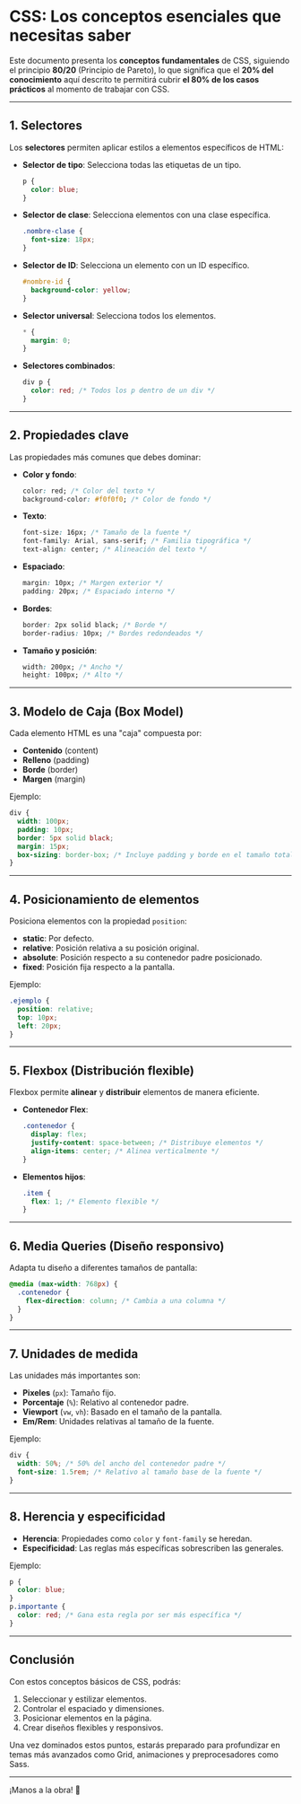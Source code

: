 # CSS: Los conceptos esenciales que necesitas saber

Este documento presenta los **conceptos fundamentales** de CSS, siguiendo el principio **80/20** (Principio de Pareto), lo que significa que el **20% del conocimiento** aquí descrito te permitirá cubrir **el 80% de los casos prácticos** al momento de trabajar con CSS.

---

## 1. Selectores
Los **selectores** permiten aplicar estilos a elementos específicos de HTML:

- **Selector de tipo**: Selecciona todas las etiquetas de un tipo.
  ```css
  p {
    color: blue;
  }
  ```
- **Selector de clase**: Selecciona elementos con una clase específica.
  ```css
  .nombre-clase {
    font-size: 18px;
  }
  ```
- **Selector de ID**: Selecciona un elemento con un ID específico.
  ```css
  #nombre-id {
    background-color: yellow;
  }
  ```
- **Selector universal**: Selecciona todos los elementos.
  ```css
  * {
    margin: 0;
  }
  ```
- **Selectores combinados**:
  ```css
  div p {
    color: red; /* Todos los p dentro de un div */
  }
  ```

---

## 2. Propiedades clave
Las propiedades más comunes que debes dominar:

- **Color y fondo**:
  ```css
  color: red; /* Color del texto */
  background-color: #f0f0f0; /* Color de fondo */
  ```
- **Texto**:
  ```css
  font-size: 16px; /* Tamaño de la fuente */
  font-family: Arial, sans-serif; /* Familia tipográfica */
  text-align: center; /* Alineación del texto */
  ```
- **Espaciado**:
  ```css
  margin: 10px; /* Margen exterior */
  padding: 20px; /* Espaciado interno */
  ```
- **Bordes**:
  ```css
  border: 2px solid black; /* Borde */
  border-radius: 10px; /* Bordes redondeados */
  ```
- **Tamaño y posición**:
  ```css
  width: 200px; /* Ancho */
  height: 100px; /* Alto */
  ```

---

## 3. Modelo de Caja (Box Model)
Cada elemento HTML es una "caja" compuesta por:

- **Contenido** (content)
- **Relleno** (padding)
- **Borde** (border)
- **Margen** (margin)

Ejemplo:
```css
div {
  width: 100px;
  padding: 10px;
  border: 5px solid black;
  margin: 15px;
  box-sizing: border-box; /* Incluye padding y borde en el tamaño total */
}
```

---

## 4. Posicionamiento de elementos
Posiciona elementos con la propiedad `position`:

- **static**: Por defecto.
- **relative**: Posición relativa a su posición original.
- **absolute**: Posición respecto a su contenedor padre posicionado.
- **fixed**: Posición fija respecto a la pantalla.

Ejemplo:
```css
.ejemplo {
  position: relative;
  top: 10px;
  left: 20px;
}
```

---

## 5. Flexbox (Distribución flexible)
Flexbox permite **alinear** y **distribuir** elementos de manera eficiente.

- **Contenedor Flex**:
  ```css
  .contenedor {
    display: flex;
    justify-content: space-between; /* Distribuye elementos */
    align-items: center; /* Alinea verticalmente */
  }
  ```
- **Elementos hijos**:
  ```css
  .item {
    flex: 1; /* Elemento flexible */
  }
  ```

---

## 6. Media Queries (Diseño responsivo)
Adapta tu diseño a diferentes tamaños de pantalla:

```css
@media (max-width: 768px) {
  .contenedor {
    flex-direction: column; /* Cambia a una columna */
  }
}
```

---

## 7. Unidades de medida
Las unidades más importantes son:

- **Pixeles** (`px`): Tamaño fijo.
- **Porcentaje** (`%`): Relativo al contenedor padre.
- **Viewport** (`vw`, `vh`): Basado en el tamaño de la pantalla.
- **Em/Rem**: Unidades relativas al tamaño de la fuente.

Ejemplo:
```css
div {
  width: 50%; /* 50% del ancho del contenedor padre */
  font-size: 1.5rem; /* Relativo al tamaño base de la fuente */
}
```

---

## 8. Herencia y especificidad
- **Herencia**: Propiedades como `color` y `font-family` se heredan.
- **Especificidad**: Las reglas más específicas sobrescriben las generales.

Ejemplo:
```css
p {
  color: blue;
}
p.importante {
  color: red; /* Gana esta regla por ser más específica */
}
```

---

## Conclusión
Con estos conceptos básicos de CSS, podrás:

1. Seleccionar y estilizar elementos.
2. Controlar el espaciado y dimensiones.
3. Posicionar elementos en la página.
4. Crear diseños flexibles y responsivos.

Una vez dominados estos puntos, estarás preparado para profundizar en temas más avanzados como Grid, animaciones y preprocesadores como Sass.

---

¡Manos a la obra! 🚀
